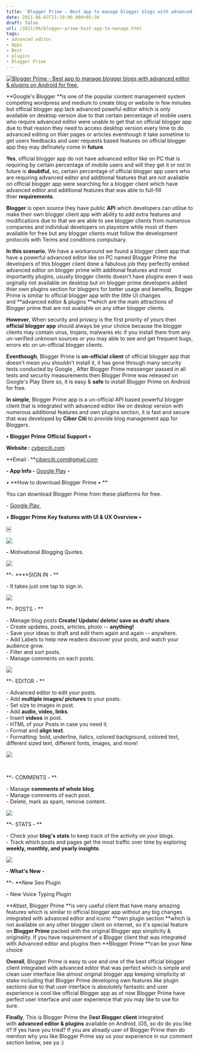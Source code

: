 ```yaml
---
title: 'Blogger Prime - Best app to manage blogger blogs with advanced editor & plugins on Android for free. '
date: 2021-06-03T21:19:00.000+05:30
draft: false
url: /2021/06/blogger-prime-best-app-to-manage.html
tags: 
- advanced editor
- Apps
- Best
- plugins
- Blogger Prime
---
```


 [![Blogger Prime - Best app to manage blogger blogs with advanced editor & plugins on Android for free.](https://lh3.googleusercontent.com/-0bCOrBpnTxw/YLpLh1ea2nI/AAAAAAAAEvs/TjktpzD8vgMiOu9A4qw99nCcBZx8rSWGwCLcBGAsYHQ/s1600/1622821763182562-0.png "Blogger Prime - Best app to manage blogger blogs with advanced editor & plugins on Android for free.")](https://lh3.googleusercontent.com/-0bCOrBpnTxw/YLpLh1ea2nI/AAAAAAAAEvs/TjktpzD8vgMiOu9A4qw99nCcBZx8rSWGwCLcBGAsYHQ/s1600/1622821763182562-0.png) 

**Google's Blogger **is one of the popular content management system competing wordpress and medium to create blog or website in few minutes but official blogger app lack advanced poweful editor which is only available on desktop version due to that certain percentage of mobile users who require advanced editor were unable to get that on official blogger app due to that reason they need to access desktop version every time to do advanced editing on thier pages or articles eventhough it take sometime to get users feedbacks and user requests based features on official blogger app they may definately come in **future**. 

  

**Yes**, official blogger app do not have advanced editor like on PC that is requiring by certain percentage of mobile users and will they get it or not In future is **doubtful**, so, certain percentage of official blogger app users who are requiring advanced editor and additional features that are not available on official blogger app were searching for a blogger client which have advanced editor and additional features that was able to full-fill thier **requirements**.   

  

**Blogger** is open source they have public **API** which developers can utilise to make their own blogger client app with ability to add extra features and modifications due to that we are able to see blogger clients from numerous companies and individual developers on playstore while most of them available for free but any blogger clients must follow the development protocols with Terms and conditions compulsary.   

  

**In this scenario**, We have a workaround we found a blogger client app that have a powerful advanced editor like on PC named Blogger Prime the developers of this blogger client done a fabulous job they perfectly embed advanced editor on blogger prime with additonal features and most importantly plugins, usually blogger clients doesn't have plugins even it was orginally not available on desktop but on blogger prime developers added thier own plugins section for bloggers for better usage and benefits, Bogger Prime is similar to official blogger app with the little UI changes and **advanced editor & plugins **which are the main attractions of Blogger prime that are not available on any other blogger clients.   

  

**However**, When security and privacy is the first priority of yours then **official** **blogger** **app** should always be your choice because the blogger clients may contain virus, trojans, malwares etc if you install them from any un-verified unknown sources or you may able to see and get frequent bugs, errors etc on un-official blogger clients.   

  

**Eventhough**, Blogger Prime is **un-official** **client** of official blogger app that doesn't mean you shouldn't install it, it has gone through many security tests conducted by Google , After Blogger Prime messenger passed in all tests and security measurements then Blogger Prime was released on Google's Play Store so, it is easy & **safe** to install Blogger Prime on Android for free.   

  

**In simple**, Blogger Prime app is a un-official API based powerful blogger client that is integrated with advanced editor like on deskop version with numerous additional features and own plugins section, it is fast and secure that was developed by **Ciber Citi** to provide blog management app for Bloggers.   

  

**• Blogger Prime** **Official Support •**  

**Website :** [cyberciti.com](http://cyberciti.com)

**Email : **[ciberciti.com@gmail.com](http://ciberciti.com@gmail.com)

  

**\- App Info -** [Google Play](https://play.google.com/store/apps/details?id=com.ciberciti.bloggerprime) **-**

  

• **How to download Blogger Prime • **

  

You can download Blogger Prime from these platforms for free. 

  

\- [Google Play ](https://play.google.com/store/apps/details?id=com.ciberciti.bloggerprime)

  

• **Blogger Prime Key features with UI & UX Overview •**

**￼**

 **[![](https://lh3.googleusercontent.com/-mheiatZVtZk/YLpLg-91DPI/AAAAAAAAEvo/tbKuICZmziIgeEPltfJH_cYbliSI7ZNIQCLcBGAsYHQ/s1600/1622821757947978-1.png)](https://lh3.googleusercontent.com/-mheiatZVtZk/YLpLg-91DPI/AAAAAAAAEvo/tbKuICZmziIgeEPltfJH_cYbliSI7ZNIQCLcBGAsYHQ/s1600/1622821757947978-1.png)** 

**\-** Motivational Blogging Quotes. 

  

 [![](https://lh3.googleusercontent.com/-_Q8bEx1hVQ0/YLpLflUolhI/AAAAAAAAEvk/o_FB-udmgX4kCeOuVTepl5EFOhAt-jniACLcBGAsYHQ/s1600/1622821752908509-2.png)](https://lh3.googleusercontent.com/-_Q8bEx1hVQ0/YLpLflUolhI/AAAAAAAAEvk/o_FB-udmgX4kCeOuVTepl5EFOhAt-jniACLcBGAsYHQ/s1600/1622821752908509-2.png) 

  

**\- ****SIGN IN - **

\- It takes just one tap to sign in.

 [![](https://lh3.googleusercontent.com/-4wutvIXKVKc/YLpLeJl2JVI/AAAAAAAAEvg/6axL3KHvRdwTS8Xk4b5JPO0kkLW2Wy3ngCLcBGAsYHQ/s1600/1622821747673038-3.png)](https://lh3.googleusercontent.com/-4wutvIXKVKc/YLpLeJl2JVI/AAAAAAAAEvg/6axL3KHvRdwTS8Xk4b5JPO0kkLW2Wy3ngCLcBGAsYHQ/s1600/1622821747673038-3.png) 

  

  

**\- POSTS - **

\- Manage blog posts **Create/ Update/ delete/ save as draft/ share**.  
\- Create updates, posts, articles, photo -- **anything!**  
\- Save your ideas to draft and edit them again and again -- anywhere.  
\- Add Labels to help new readers discover your posts, and watch your audience grow.  
\- Filter and sort posts.  
\- Manage comments on each posts.

  

 [![](https://lh3.googleusercontent.com/-eNRV6LXuYKc/YLpLc9L645I/AAAAAAAAEvc/nKZMUWarq4cUYOdcEHhi_-gmpSSBndvIwCLcBGAsYHQ/s1600/1622821743392023-4.png)](https://lh3.googleusercontent.com/-eNRV6LXuYKc/YLpLc9L645I/AAAAAAAAEvc/nKZMUWarq4cUYOdcEHhi_-gmpSSBndvIwCLcBGAsYHQ/s1600/1622821743392023-4.png) 

  

**\- EDITOR - **

\- Advanced editor to edit your posts.  
\- Add **multiple images/ pictures** to your posts.  
\- Set size to images in post.  
\- Add **audio, video, links**.  
\- Insert **videos** in post.  
\- HTML of your Posts in case you need it.  
\- Format and **align text**.  
\- Formatting: bold, underline, italics, colored background, colored text, different sized text, different fonts, images, and more!

  

 [![](https://lh3.googleusercontent.com/-D7vOn-soYYA/YLpLb-Q8nYI/AAAAAAAAEvY/x-xj2O0kekYQiB6Dw21VXj9TCzzfYsYGgCLcBGAsYHQ/s1600/1622821739076231-5.png)](https://lh3.googleusercontent.com/-D7vOn-soYYA/YLpLb-Q8nYI/AAAAAAAAEvY/x-xj2O0kekYQiB6Dw21VXj9TCzzfYsYGgCLcBGAsYHQ/s1600/1622821739076231-5.png) 

 

**\- COMMENTS - **

\- Manage **comments of whole blog**.  
\- Manage comments of each post.  
\- Delete, mark as spam, remove content.  

  

 [![](https://lh3.googleusercontent.com/-WtASAgi7x1Q/YLpLawbnegI/AAAAAAAAEvU/9uIg00wHQ2UU12TQXCjV1a0wqxfi_B-hQCLcBGAsYHQ/s1600/1622821734109645-6.png)](https://lh3.googleusercontent.com/-WtASAgi7x1Q/YLpLawbnegI/AAAAAAAAEvU/9uIg00wHQ2UU12TQXCjV1a0wqxfi_B-hQCLcBGAsYHQ/s1600/1622821734109645-6.png) 

  

**\- STATS - **

\- Check your **blog's stats** to keep track of the activity on your blogs.  
\- Track which posts and pages get the most traffic over time by exploring **weekly, monthly, and yearly insights**.

  

 [![](https://lh3.googleusercontent.com/-NcKl7nTY9qc/YLpLZQTHdQI/AAAAAAAAEvQ/oJXJ2fyclIosgaGde40jLJ0_68lHXbtBQCLcBGAsYHQ/s1600/1622821728460536-7.png)](https://lh3.googleusercontent.com/-NcKl7nTY9qc/YLpLZQTHdQI/AAAAAAAAEvQ/oJXJ2fyclIosgaGde40jLJ0_68lHXbtBQCLcBGAsYHQ/s1600/1622821728460536-7.png) 

  

**\- What's New -**

**\- **New Seo Plugin

**\-** New Voice Typing Plugin

**Atlast, Blogger Prime **is very useful client that have many amazing features which is similar to official blogger app without any big changes integrated with advanced editor and iconic **own plugin section **which is not available on any other blogger client on internet, so it's special feature on **Blogger Prime** packed with the original Blogger app simplicity & originality. If you have requirement of a Blogger client that was integrated with Advanced editor and plugins then **Blogger Prime **can be your New choice 

  

**Overall**, Blogger Prime is easy to use and one of the best official blogger client integrated with advanced editor that was perfect which is simple and clean user interface like almost original blogger app keeping simplicity at stake including that Blogger Prime developing own features like plugin sections due to that user interface is absolutely fantastic and user experience is cool like official Blogger app as of now Blogger Prime have perfect user interface and user experience that you may like to use for sure.   

  

**Finally**, This is Blogger Prime the B**est** **Blogger** **client** integrated with **advanced editor & plugins** available on Android, iOS, so do do you like it? If yes have you tried? If you are already user of Blogger Prime then do mention why you like Blogger Prime say us your experience in our comment section below, see ya :)